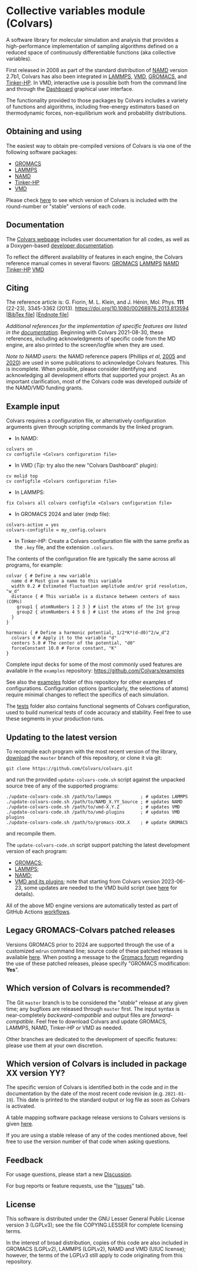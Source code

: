 # Collective variables module (Colvars)

A software library for molecular simulation and analysis that provides a high-performance implementation of sampling algorithms defined on a reduced space of continuously differentiable functions (aka collective variables).

First released in 2008 as part of the standard distribution of [NAMD](https://www.ks.uiuc.edu/Research/namd/) version 2.7b1, Colvars has also been integrated in [LAMMPS](https://lammps.sandia.gov/download.html), [VMD](https://www.ks.uiuc.edu/Research/vmd/), [GROMACS](http://www.gromacs.org/), and [Tinker-HP](https://tinker-hp.org/).  In VMD, interactive use is possible both from the command line and through the [Dashboard](vmd/cv_dashboard/README.md) graphical user interface.

The functionality provided to those packages by Colvars includes a variety of functions and algorithms, including free-energy estimators based on thermodynamic forces, non-equilibrium work and probability distributions.

## Obtaining and using

The easiest way to obtain pre-compiled versions of Colvars is via one of the following software packages:
- [GROMACS](https://manual.gromacs.org/)
- [LAMMPS](https://lammps.sandia.gov/download.html)
- [NAMD](https://www.ks.uiuc.edu/Research/namd/)
- [Tinker-HP](https://tinker-hp.org/)
- [VMD](https://www.ks.uiuc.edu/Research/vmd/)

Please check [here](https://github.com/Colvars/colvars/wiki/List-of-Colvars-versions-included-in-simulation-and-analysis-packages) to see which version of Colvars is included with the round-number or "stable" versions of each code.

## Documentation

The [Colvars webpage](https://colvars.github.io/) includes user documentation for all codes, as well as a Doxygen-based [developer documentation](https://colvars.github.io/doxygen/html/).

To reflect the different availability of features in each engine, the Colvars reference manual comes in several flavors: [GROMACS](https://colvars.github.io/master/colvars-refman-gromacs.html) [LAMMPS](https://colvars.github.io/master/colvars-refman-lammps.html) [NAMD](https://colvars.github.io/master/colvars-refman-namd.html) [Tinker-HP](https://colvars.github.io/master/colvars-refman-tinkerhp.html) [VMD](https://colvars.github.io/master/colvars-refman-vmd.html)

## Citing

The reference article is:
G. Fiorin, M. L. Klein, and J. Hénin, Mol. Phys. **111** (22-23), 3345-3362 (2013).
https://doi.org/10.1080/00268976.2013.813594  \[[BibTex file](https://github.com/Colvars/colvars/blob/master/doc/ref_Fiorin_2013.bib?raw=true)\] \[[Endnote file](https://github.com/Colvars/colvars/blob/master/doc/ref_Fiorin_2013.ciw?raw=true)\]

*Additional references for the implementation of specific features are listed in the [documentation](#documentation).*  Beginning with Colvars 2021-08-30, these references, including acknowledgments of specific code from the MD engine, are also printed to the screen/logfile when they are used.

*Note to NAMD users:* the NAMD reference papers (Phillips *et al*, [2005](https://doi.org/10.1002/jcc.20289) and [2020](https://doi.org/10.1063/5.0014475)) are used in some publications to acknowledge Colvars features.  This is incomplete.  When possible, please consider identifying and acknowledging all development efforts that supported your project.  As an important clarification, most of the Colvars code was developed *outside* of the NAMD/VMD funding grants.

## Example input

Colvars requires a configuration file, or alternatively configuration arguments given through scripting commands by the linked program.
- In NAMD:
```
colvars on
cv configfile <Colvars configuration file>
```
- In VMD (_Tip:_ try also the new "Colvars Dashboard" plugin):
```
cv molid top
cv configfile <Colvars configuration file>
```
- In LAMMPS:
```
fix Colvars all colvars configfile <Colvars configuration file>
```
- In GROMACS 2024 and later (mdp file):
```
colvars-active = yes
colvars-configfile = my_config.colvars
```
- In Tinker-HP:
Create a Colvars configuration file with the same prefix as the `.key` file, and the extension `.colvars`.

The contents of the configuration file are typically the same across all programs, for example:
```
colvar { # Define a new variable
  name d # Must give a name to this variable
  width 0.2 # Estimated fluctuation amplitude and/or grid resolution, "w_d"
  distance { # This variable is a distance between centers of mass (COMs)
    group1 { atomNumbers 1 2 3 } # List the atoms of the 1st group
    group2 { atomNumbers 4 5 6 } # List the atoms of the 2nd group
  }
}

harmonic { # Define a harmonic potential, 1/2*K*(d-d0)^2/w_d^2
  colvars d # Apply it to the variable "d"
  centers 5.0 # The center of the potential, "d0"
  forceConstant 10.0 # Force constant, "K"
}
```


Complete input decks for some of the most commonly used features are available in the `examples` repository:
https://github.com/Colvars/examples

See also the [examples](https://github.com/Colvars/colvars/tree/master/examples?raw=true) folder of this repository for other examples of configurations.  Configuration options (particularly, the selections of atoms) require minimal changes to reflect the specifics of each simulation.

The [tests](https://github.com/Colvars/colvars/tree/master/tests?raw=true) folder also contains functional segments of Colvars configuration, used to build numerical tests of code accuracy and stability.  Feel free to use these segments in your production runs.

## Updating to the latest version

To recompile each program with the most recent version of the library, [download](https://github.com/Colvars/colvars/archive/master.zip) the `master` branch of this repository, or clone it via git:
```
git clone https://github.com/Colvars/colvars.git
```
and run the provided `update-colvars-code.sh` script against the unpacked source tree of any of the supported programs:
```
./update-colvars-code.sh /path/to/lammps           ; # updates LAMMPS
./update-colvars-code.sh /path/to/NAMD_X.YY_Source ; # updates NAMD
./update-colvars-code.sh /path/to/vmd-X.Y.Z        ; # updates VMD
./update-colvars-code.sh /path/to/vmd-plugins      ; # updates VMD plugins
./update-colvars-code.sh /path/to/gromacs-XXX.X    ; # update GROMACS
```
and recompile them.

The `update-colvars-code.sh` script support patching the latest development version of each program:
- [GROMACS](https://gitlab.com/gromacs/gromacs);
- [LAMMPS](https://github.com/lammps/lammps);
- [NAMD](https://gitlab.com/tcbgUIUC/namd);
- [VMD and its plugins](https://www.ks.uiuc.edu/Research/vmd/doxygen/cvsget.html); note that starting from Colvars version 2023-06-23, some updates are needed to the VMD build script (see [here](https://colvars.github.io/README-c++11.html) for details).

All of the above MD engine versions are automatically tested as part of GitHub Actions [workflows](https://github.com/Colvars/colvars/actions?query=branch%3Amaster).

## Legacy GROMACS-Colvars patched releases

Versions GROMACS prior to 2024 are supported through the use of a customized `mdrun` command line; source code of these patched releases is available [here](https://github.com/Colvars/gromacs).  When posting a message to the [Gromacs forum](https://gromacs.bioexcel.eu/) regarding the use of these patched releases, please specify "GROMACS modification: **Yes**".


## Which version of Colvars is recommended?

The Git `master` branch is to be considered the "*stable*" release at any given time; any bugfixes are released through `master` first.  The input syntax is near-completely *backward-compatible* and output files are *forward-compatible*.  Feel free to download Colvars and update GROMACS, LAMMPS, NAMD, Tinker-HP or VMD as needed.

Other branches are dedicated to the development of specific features: please use them at your own discretion.


## Which version of Colvars is included in package XX version YY?

The specific version of Colvars is identified both in the code and in the documentation by the date of the most recent code revision (e.g. `2021-01-19`). 
This date is printed to the standard output or log file as soon as Colvars is activated.

A table mapping software package release versions to Colvars versions is given [here](https://github.com/Colvars/colvars/wiki/List-of-Colvars-versions-included-in-simulation-and-analysis-packages).

If you are using a stable release of any of the codes mentioned above, feel free to use the version number of that code when asking questions.


## Feedback

For usage questions, please start a new [Discussion](https://github.com/Colvars/colvars/discussions/new?category=q-a).

For bug reports or feature requests, use the "[Issues](https://github.com/Colvars/colvars/issues)" tab.


## License

This software is distributed under the GNU Lesser General Public License version 3 (LGPLv3); see the file COPYING.LESSER for complete licensing terms.

In the interest of broad distribution, copies of this code are also included in GROMACS (LGPLv2), LAMMPS (LGPLv2), NAMD and VMD (UIUC license); however, the terms of the LGPLv3 still apply to code originating from this repository.
